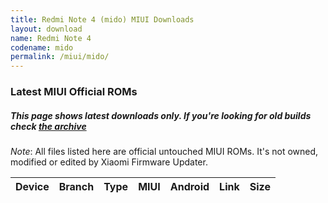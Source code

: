 ```yaml
---
title: Redmi Note 4 (mido) MIUI Downloads
layout: download
name: Redmi Note 4
codename: mido
permalink: /miui/mido/
---
```

### Latest MIUI Official ROMs
##### This page shows latest downloads only. If you're looking for old builds check [the archive](/archive/miui/mido/)
*Note*: All files listed here are official untouched MIUI ROMs. It's not owned, modified or edited by Xiaomi Firmware Updater.


<div class="table-responsive-md" id="table-wrapper">
<table id="firmware" class="compact table table-striped table-hover table-sm">
    <thead class="thead-dark">
        <tr>
            <th>Device</th>
            <th>Branch</th>
            <th>Type</th>
            <th>MIUI</th>
            <th>Android</th>
            <th>Link</th>
            <th>Size</th>
        </tr>
    </thead>
    <script>loadMiuiDownloads('mido')</script>
</table>
</div>


